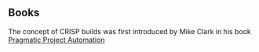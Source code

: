 ## Books

The concept of CRISP builds was first introduced by Mike Clark in his book [Pragmatic Project Automation](https://www.amazon.de/gp/product/0974514039/ref=as_li_tl?ie=UTF8&camp=1638&creative=6742&creativeASIN=0974514039&linkCode=as2&tag=ampelofilos05-21&linkId=0103a93a3eb10aaae253ddac6f0f5446)
